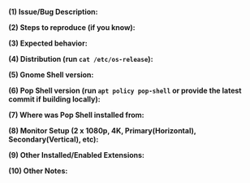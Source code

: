 <!--
If this is a bug, please use the template below. If this is a question or general discussion topic, please start a conversation in our chat https://chat.pop-os.org/ or post on our subreddit https://reddit.com/r/pop_os - as those are the proper forums for that type of discussion.
-->

**(1) Issue/Bug Description:**



**(2) Steps to reproduce (if you know):**



**(3) Expected behavior:**



**(4) Distribution (run `cat /etc/os-release`):**
 


**(5) Gnome Shell version:**



**(6) Pop Shell version (run `apt policy pop-shell` or provide the latest commit if building locally):**
<!--
Use triple back ticks ```<value here>``` to paste the apt policy pop-shell value, so it formats nicely
-->



**(7) Where was Pop Shell installed from:**



**(8) Monitor Setup (2 x 1080p, 4K, Primary(Horizontal), Secondary(Vertical), etc):**



**(9) Other Installed/Enabled Extensions:**



**(10) Other Notes:**



